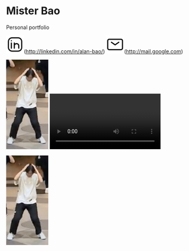 # Mister Bao
Personal portfolio

![linkedin](img/linkedin.svg)(http://linkedin.com/in/alan-bao/)  ![email](img/mail.svg)(http://mail.google.com)

![joever](/img/itsjoever.png)
![coindungeon](/vid/coindungeon.mp4)


[![](/img/itsjoever.png)](https://www.linkedin.com/in/alan-bao/)
